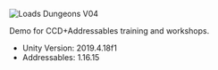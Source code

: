 ![Loads Dungeons V04](https://user-images.githubusercontent.com/263776/108000843-7e5ec780-6fb0-11eb-8db1-82f963d587a8.png)

Demo for CCD+Addressables training and workshops.

* Unity Version: 2019.4.18f1
* Addressables: 1.16.15
